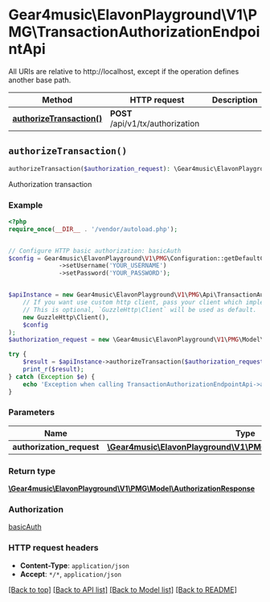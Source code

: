 # Gear4music\ElavonPlayground\V1\PMG\TransactionAuthorizationEndpointApi

All URIs are relative to http://localhost, except if the operation defines another base path.

| Method | HTTP request | Description |
| ------------- | ------------- | ------------- |
| [**authorizeTransaction()**](TransactionAuthorizationEndpointApi.md#authorizeTransaction) | **POST** /api/v1/tx/authorization |  |


## `authorizeTransaction()`

```php
authorizeTransaction($authorization_request): \Gear4music\ElavonPlayground\V1\PMG\Model\AuthorizationResponse
```



Authorization transaction

### Example

```php
<?php
require_once(__DIR__ . '/vendor/autoload.php');


// Configure HTTP basic authorization: basicAuth
$config = Gear4music\ElavonPlayground\V1\PMG\Configuration::getDefaultConfiguration()
              ->setUsername('YOUR_USERNAME')
              ->setPassword('YOUR_PASSWORD');


$apiInstance = new Gear4music\ElavonPlayground\V1\PMG\Api\TransactionAuthorizationEndpointApi(
    // If you want use custom http client, pass your client which implements `GuzzleHttp\ClientInterface`.
    // This is optional, `GuzzleHttp\Client` will be used as default.
    new GuzzleHttp\Client(),
    $config
);
$authorization_request = new \Gear4music\ElavonPlayground\V1\PMG\Model\AuthorizationRequest(); // \Gear4music\ElavonPlayground\V1\PMG\Model\AuthorizationRequest

try {
    $result = $apiInstance->authorizeTransaction($authorization_request);
    print_r($result);
} catch (Exception $e) {
    echo 'Exception when calling TransactionAuthorizationEndpointApi->authorizeTransaction: ', $e->getMessage(), PHP_EOL;
}
```

### Parameters

| Name | Type | Description  | Notes |
| ------------- | ------------- | ------------- | ------------- |
| **authorization_request** | [**\Gear4music\ElavonPlayground\V1\PMG\Model\AuthorizationRequest**](../Model/AuthorizationRequest.md)|  | |

### Return type

[**\Gear4music\ElavonPlayground\V1\PMG\Model\AuthorizationResponse**](../Model/AuthorizationResponse.md)

### Authorization

[basicAuth](../../README.md#basicAuth)

### HTTP request headers

- **Content-Type**: `application/json`
- **Accept**: `*/*`, `application/json`

[[Back to top]](#) [[Back to API list]](../../README.md#endpoints)
[[Back to Model list]](../../README.md#models)
[[Back to README]](../../README.md)
